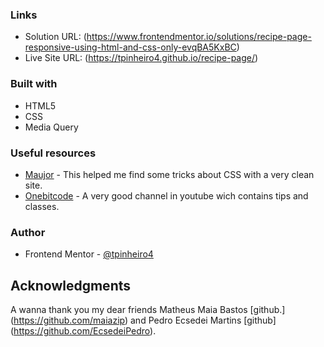 ### Links

- Solution URL: (https://www.frontendmentor.io/solutions/recipe-page-responsive-using-html-and-css-only-evqBA5KxBC)
- Live Site URL: (https://tpinheiro4.github.io/recipe-page/)


### Built with

- HTML5
- CSS
- Media Query

### Useful resources

- [Maujor](https://www.maujor.com) - This helped me find some tricks about CSS with a very clean site.
- [Onebitcode](https://www.youtube.com/@OneBitCode) - A very good channel in youtube wich contains tips and classes.

### Author

- Frontend Mentor - [@tpinheiro4](https://www.frontendmentor.io/profile/tpinheiro4)

## Acknowledgments

A wanna thank you my dear friends Matheus Maia Bastos [github.] (https://github.com/maiazip) and Pedro Ecsedei Martins [github] (https://github.com/EcsedeiPedro).
